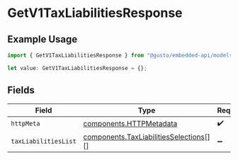 # GetV1TaxLiabilitiesResponse

## Example Usage

```typescript
import { GetV1TaxLiabilitiesResponse } from "@gusto/embedded-api/models/operations/getv1taxliabilities.js";

let value: GetV1TaxLiabilitiesResponse = {};
```

## Fields

| Field                                                                                          | Type                                                                                           | Required                                                                                       | Description                                                                                    |
| ---------------------------------------------------------------------------------------------- | ---------------------------------------------------------------------------------------------- | ---------------------------------------------------------------------------------------------- | ---------------------------------------------------------------------------------------------- |
| `httpMeta`                                                                                     | [components.HTTPMetadata](../../models/components/httpmetadata.md)                             | :heavy_check_mark:                                                                             | N/A                                                                                            |
| `taxLiabilitiesList`                                                                           | [components.TaxLiabilitiesSelections](../../models/components/taxliabilitiesselections.md)[][] | :heavy_minus_sign:                                                                             | Example response                                                                               |